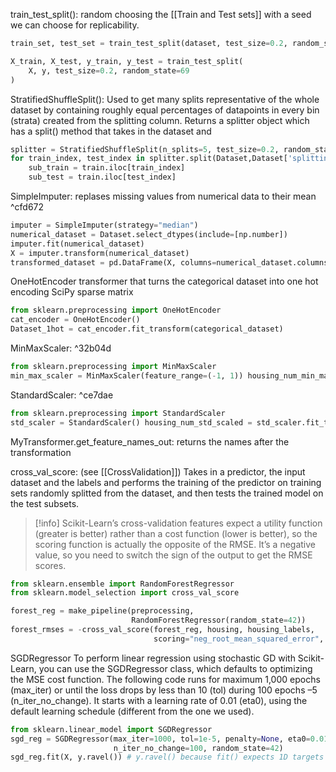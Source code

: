 train_test_split(): random choosing the [[Train and Test sets]] with a seed we can choose for replicability.
```python
train_set, test_set = train_test_split(dataset, test_size=0.2, random_state=42)
```
```python
X_train, X_test, y_train, y_test = train_test_split(
    X, y, test_size=0.2, random_state=69
)
```
StratifiedShuffleSplit(): Used to get many splits representative of the whole dataset by containing roughly equal percentages of datapoints in every bin (strata) created from the splitting column. Returns a splitter object which has a split() method that takes in the dataset and 
```python
splitter = StratifiedShuffleSplit(n_splits=5, test_size=0.2, random_state=69)
for train_index, test_index in splitter.split(Dataset,Dataset['splitting column']):
    sub_train = train.iloc[train_index]
    sub_test = train.iloc[test_index]
```
SimpleImputer: replases missing values from numerical data to their mean  ^cfd672
```python
imputer = SimpleImputer(strategy="median")
numerical_dataset = Dataset.select_dtypes(include=[np.number])
imputer.fit(numerical_dataset)
X = imputer.transform(numerical_dataset)
transformed_dataset = pd.DataFrame(X, columns=numerical_dataset.columns, index=numerical_dataset.index)
```

OneHotEncoder transformer that turns the categorical dataset into one hot encoding SciPy sparse matrix
```python
from sklearn.preprocessing import OneHotEncoder 
cat_encoder = OneHotEncoder()
Dataset_1hot = cat_encoder.fit_transform(categorical_dataset)
```

MinMaxScaler: ^32b04d
```python
from sklearn.preprocessing import MinMaxScaler 
min_max_scaler = MinMaxScaler(feature_range=(-1, 1)) housing_num_min_max_scaled = min_max_scaler.fit_transform(housing_num)
```
StandardScaler: ^ce7dae
```python
from sklearn.preprocessing import StandardScaler 
std_scaler = StandardScaler() housing_num_std_scaled = std_scaler.fit_transform(housing_num)
```

MyTransformer.get_feature_names_out:
returns the names after the transformation

cross_val_score:
(see [[CrossValidation]])
Takes in a predictor, the input dataset and the labels and performs the training of the predictor on training sets randomly splitted from the dataset, and then tests the trained model on the test subsets. 
> [!info]
> Scikit-Learn’s cross-validation features expect a utility function (greater is better) rather than a cost function (lower is better), so the scoring function is actually the opposite of the RMSE. It’s a negative value, so you need to switch the sign of the output to get the RMSE scores.
```python
from sklearn.ensemble import RandomForestRegressor
from sklearn.model_selection import cross_val_score

forest_reg = make_pipeline(preprocessing,
						   RandomForestRegressor(random_state=42))
forest_rmses = -cross_val_score(forest_reg, housing, housing_labels,
								scoring="neg_root_mean_squared_error", cv=10)
```

SGDRegressor
To perform linear regression using stochastic GD with Scikit-Learn, you can use the SGDRegressor class, which defaults to optimizing the MSE cost function. The following code runs for maximum 1,000 epochs (max_iter) or until the loss drops by less than 10 (tol) during 100 epochs –5 (n_iter_no_change). It starts with a learning rate of 0.01 (eta0), using the default learning schedule (different from the one we used).
```python
from sklearn.linear_model import SGDRegressor
sgd_reg = SGDRegressor(max_iter=1000, tol=1e-5, penalty=None, eta0=0.01,
					   n_iter_no_change=100, random_state=42)
sgd_reg.fit(X, y.ravel()) # y.ravel() because fit() expects 1D targets

```
